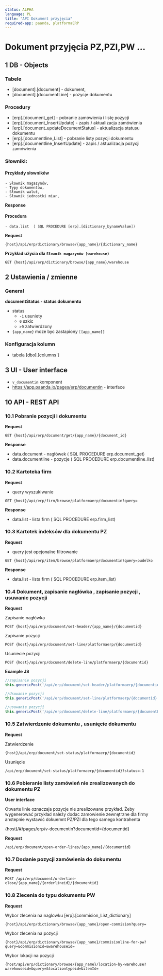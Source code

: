 ```yaml
---
status: ALPHA
language: PL
title: "API Dokument przyjęcia"
required-app: paanda, platformaERP
---
```


# Dokument przyjęcia PZ,PZI,PW ...

## 1 DB - Objects

### Tabele
- [document].[document] - dokument, 
- [document].[documentLine] - pozycje dokumentu

### Procedury
- [erp].[document_get] - pobranie zamówienia i listę pozycji
- [erp].[document_InsertUpdate] - zapis / aktualizacja zamówienia
- [erp].[document_updateDocumentStatus] - aktualizacja statusu dokumentu
- [erp].[documentline_List] - pobranie listy pozycji dokumentu 
- [erp].[documentline_InsertUpdate] - zapis / aktualizacja pozycji zamówienia

### Słowniki:
#### Przykłady słowników
	- Słownik magazynów,
	- Typy dokumentów,
	- Słownik walut,
	- Słownik jednostki miar,
	
**Response**
#### Procedura
	- data.list  ( SQL PROCEDURE [erp].[dictionary_bynameValue])

**Request**

```http
{host}/api/erp/dictionary/browse/{app_name}/{dictionary_name}
```

**Przykład użycia dla `Słownik magazynów (warehouse)`**

```http
GET {host}/api/erp/dictionary/browse/{app_name}/warehouse
```

## 2 Ustawienia / zmienne

### General

**documentStatus - status dokumentu**

- status
  - `-1` usuniety
  - `0`  szkic
  - `>0` zatwierdzony
- `{app_name}` moze byc zastapiony `[[app_name]]`

### Konfiguracja kolumn

- tabela [dbo].[columns ]

##  3 UI - User interface

- `v_documentin`  komponent
- https://app.paanda.io/pages/erp/documentin - interface


## 10 API - REST API
### 10.1 Pobranie pozycji i dokumentu

**Request**

```http
GET {host}/api/erp/document/get/{app_name}/{document_id}
```

**Response**

- data.document - nagłówek   ( SQL PROCEDURE erp.document_get)
- data.documentline - pozycje  ( SQL PROCEDURE erp.documentline_list)

### 10.2 Kartoteka firm 

**Request**

- query wyszukiwanie

```http
GET {host}/api/erp/firm/browse/platformaerp/documentin?query=
```

**Response**

- data.list - lista firm ( SQL PROCEDURE erp.firm_list)

### 10.3 Kartotek indeksów dla dokumentu PZ

**Request**

-  query jest opcjonalne filtrowanie

```http
GET {host}/api/erp/item/browse/platformaerp/documentin?query=pudelko
```

**Response**

- data.list - lista firm ( SQL PROCEDURE erp.item_list)

### 10.4 Dokument,  zapisanie nagłówka , zapisanie pozycji , usuwanie pozycji

**Request**

Zapisanie nagłówka

```http
POST {host}/api/erp/document/set-header/{app_name}/{documentid}
```

Zapisanie pozycji

```http
POST {host}/api/erp/document/set-line/platformaerp/{documentid}
```

Usuniecie pozycji

```http
POST {host}/api/erp/document/delete-line/platformaerp/{documentid}
```

**Example JS**

```js
//zapisanie pozycji
this.genericPost('/api/erp/document/set-header/platformaerp/{documentid}', this.api.data.document);

//Usuwanie pozycji
this.genericPost('/api/erp/document/set-line/platformaerp/{documentid}', this.api.data.documentline,this.fetchData);

//usuwanie pozycji
this.genericPost('/api/erp/document/delete-line/platformaerp/{documentLineID}', this.api.data.documentline,this.fetchData);
```

###  10.5 Zatwierdzenie dokumentu , usunięcie dokumentu

**Request**

Zatwierdzenie

```http
{host}/api/erp/document/set-status/platformaerp/{documentid}
```

Usunięcie

```http
/api/erp/document/set-status/platformaerp/{documentid}?status=-1
```

### 10.6 Pobieranie listy zamówień nie zrealizowanych do dokumentu PZ

**User interface**

Otwarte linie oznaczaja pozycje nie zrealizowane przykład.
Żeby wygenerować przykład należy dodac zamowienie zewnętrzne 
dla firmy anstepnie wystawić dokuemnt PZ/PZI dla tego samego kontrahenta

{host}/#/pages/erp/v-documentin?documentid={documentid}

**Request**

```http
/api/erp/document/open-order-lines/{app_name}/{documentid}
```

### 10.7 Dodanie pozycji zamówienia do dokumentu

**Request**

```http
POST /api/erp/document/orderline-close/{app_name}/{orderlineid}/{documentid}
```

### 10.8 Zlecenia do typu dokumentu PW

**Request**

Wybor zlecenia na naglowku [erp].[commision_List_dictionary]

```
{host}/api/erp/dictionary/browse/{app_name}/open-commision?query=
```

Wybor zlecenia na pozycji 

```
{host}/api/erp/dictionary/browse/{app_name}/commisionline-for-pw?query=&commisionId=&warehouseid=
```

Wybor lokacji na pozycji

```
{host/api/erp/dictionary/browse/{app_name}/location-by-warehouse?warehouseid=&query=&locationtypeid=&itemId=
```
